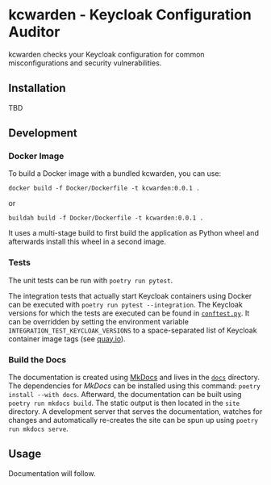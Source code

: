 # kcwarden - Keycloak Configuration Auditor

kcwarden checks your Keycloak configuration for common misconfigurations and security vulnerabilities.

## Installation

TBD

## Development

### Docker Image

To build a Docker image with a bundled kcwarden, you can use:

```shell
docker build -f Docker/Dockerfile -t kcwarden:0.0.1 .
```

or

```shell
buildah build -f Docker/Dockerfile -t kcwarden:0.0.1 .
```

It uses a multi-stage build to first build the application as Python wheel and afterwards install this wheel in a second
image.

### Tests

The unit tests can be run with `poetry run pytest`.

The integration tests that actually start Keycloak containers using Docker can be executed
with `poetry run pytest --integration`.
The Keycloak versions for which the tests are executed can be found in [`conftest.py`](./tests/integration/conftest.py).
It can be overridden by setting the environment variable `INTEGRATION_TEST_KEYCLOAK_VERSIONS` to a space-separated list
of Keycloak container image tags (see [quay.io](https://quay.io/repository/keycloak/keycloak?tab=tags)).

### Build the Docs

The documentation is created using [MkDocs](https://www.mkdocs.org/) and lives in the [`docs`](./docs) directory.
The dependencies for _MkDocs_ can be installed using this command: `poetry install --with docs`.
Afterward, the documentation can be built using `poetry run mkdocs build`.
The static output is then located in the `site` directory.
A development server that serves the documentation, watches for changes and automatically re-creates the site can be
spun up using `poetry run mkdocs serve`.

## Usage

Documentation will follow.